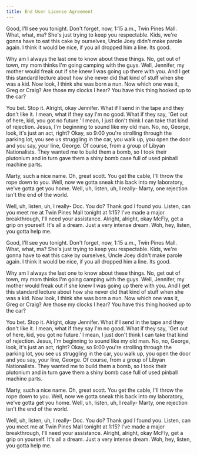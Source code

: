 ```yaml
---
title: End User License Agreement
---
```


Good, I'll see you tonight. Don't forget, now, 1:15 a.m., Twin Pines Mall. What, what, ma? She's just trying to keep you respectable. Kids, we're gonna have to eat this cake by ourselves, Uncle Joey didn't make parole again. I think it would be nice, if you all dropped him a line. Its good.

Why am I always the last one to know about these things. No, get out of town, my mom thinks I'm going camping with the guys. Well, Jennifer, my mother would freak out if she knew I was going up there with you. And I get this standard lecture about how she never did that kind of stuff when she was a kid. Now look, I think she was born a nun. Now which one was it, Greg or Craig? Are those my clocks I hear? You have this thing hooked up to the car?

You bet. Stop it. Alright, okay Jennifer. What if I send in the tape and they don't like it. I mean, what if they say I'm no good. What if they say, 'Get out of here, kid, you got no future.' I mean, I just don't think I can take that kind of rejection. Jesus, I'm beginning to sound like my old man. No, no, George, look, it's just an act, right? Okay, so 9:00 you're strolling through the parking lot, you see us struggling in the car, you walk up, you open the door and you say, your line, George. Of course, from a group of Libyan Nationalists. They wanted me to build them a bomb, so I took their plutonium and in turn gave them a shiny bomb case full of used pinball machine parts.

Marty, such a nice name. Oh, great scott. You get the cable, I'll throw the rope down to you. Well, now we gotta sneak this back into my laboratory, we've gotta get you home. Well, uh, listen, uh, I really- Marty, one rejection isn't the end of the world.

Well, uh, listen, uh, I really- Doc. You do? Thank god I found you. Listen, can you meet me at Twin Pines Mall tonight at 1:15? I've made a major breakthrough, I'll need your assistance. Alright, alright, okay McFly, get a grip on yourself. It's all a dream. Just a very intense dream. Woh, hey, listen, you gotta help me.

Good, I'll see you tonight. Don't forget, now, 1:15 a.m., Twin Pines Mall. What, what, ma? She's just trying to keep you respectable. Kids, we're gonna have to eat this cake by ourselves, Uncle Joey didn't make parole again. I think it would be nice, if you all dropped him a line. Its good.

Why am I always the last one to know about these things. No, get out of town, my mom thinks I'm going camping with the guys. Well, Jennifer, my mother would freak out if she knew I was going up there with you. And I get this standard lecture about how she never did that kind of stuff when she was a kid. Now look, I think she was born a nun. Now which one was it, Greg or Craig? Are those my clocks I hear? You have this thing hooked up to the car?

You bet. Stop it. Alright, okay Jennifer. What if I send in the tape and they don't like it. I mean, what if they say I'm no good. What if they say, 'Get out of here, kid, you got no future.' I mean, I just don't think I can take that kind of rejection. Jesus, I'm beginning to sound like my old man. No, no, George, look, it's just an act, right? Okay, so 9:00 you're strolling through the parking lot, you see us struggling in the car, you walk up, you open the door and you say, your line, George. Of course, from a group of Libyan Nationalists. They wanted me to build them a bomb, so I took their plutonium and in turn gave them a shiny bomb case full of used pinball machine parts.

Marty, such a nice name. Oh, great scott. You get the cable, I'll throw the rope down to you. Well, now we gotta sneak this back into my laboratory, we've gotta get you home. Well, uh, listen, uh, I really- Marty, one rejection isn't the end of the world.

Well, uh, listen, uh, I really- Doc. You do? Thank god I found you. Listen, can you meet me at Twin Pines Mall tonight at 1:15? I've made a major breakthrough, I'll need your assistance. Alright, alright, okay McFly, get a grip on yourself. It's all a dream. Just a very intense dream. Woh, hey, listen, you gotta help me.